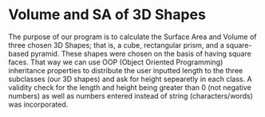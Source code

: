 # Volume and SA of 3D Shapes
The purpose of our program is to calculate the Surface Area and Volume of three chosen 3D Shapes; that is, a cube, rectangular prism, and a square-based pyramid. These shapes were chosen on the basis of having square faces. That way we can use OOP (Object Oriented Programming) inheritance properties to distribute the user inputted length to the three subclasses (our 3D shapes) and ask for height sepearetly in each class. A validity check for the length and height being greater than 0 (not negative numbers) as well as numbers entered instead of string (characters/words) was incorporated. 
